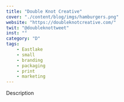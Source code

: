 ```yaml
---
title: "Double Knot Creative"
cover: "./content/blog/imgs/hamburgers.png"
website: "https://doubleknotcreative.com/"
twit: "@doubleknottweet"
inst: ""
category: "D"
tags:
    - Eastlake
    - small
    - branding
    - packaging
    - print
    - marketing
---
```


Description
